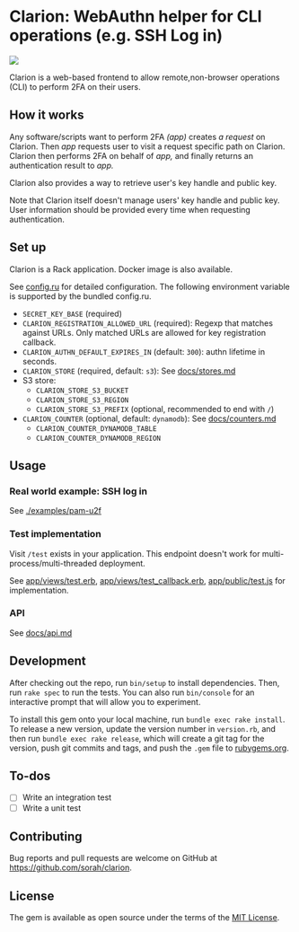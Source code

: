 # Clarion: WebAuthn helper for CLI operations (e.g. SSH Log in)

![](https://img.sorah.jp/s/ssh-u2f.gif)

Clarion is a web-based frontend to allow remote,non-browser operations (CLI) to perform 2FA on their users.

## How it works

Any software/scripts want to perform 2FA _(app)_ creates _a request_ on Clarion. Then _app_ requests user to visit a request specific path on Clarion.
Clarion then performs 2FA on behalf of _app,_ and finally returns an authentication result to _app._

Clarion also provides a way to retrieve user's key handle and public key.

Note that Clarion itself doesn't manage users' key handle and public key. User information should be provided every time when requesting authentication.

## Set up

Clarion is a Rack application. Docker image is also available.

See [config.ru](./config.ru) for detailed configuration. The following environment variable is supported by the bundled config.ru.

- `SECRET_KEY_BASE` (required)
- `CLARION_REGISTRATION_ALLOWED_URL` (required): Regexp that matches against URLs. Only matched URLs are allowed for key registration callback.
- `CLARION_AUTHN_DEFAULT_EXPIRES_IN` (default: `300`): authn lifetime in seconds.
- `CLARION_STORE` (required, default: `s3`): See [docs/stores.md](./docs/stores.md)
- S3 store:
  - `CLARION_STORE_S3_BUCKET`
  - `CLARION_STORE_S3_REGION`
  - `CLARION_STORE_S3_PREFIX` (optional, recommended to end with `/`)
- `CLARION_COUNTER` (optional, default: `dynamodb`): See [docs/counters.md](./docs/counters.md)
  - `CLARION_COUNTER_DYNAMODB_TABLE`
  - `CLARION_COUNTER_DYNAMODB_REGION`


## Usage

### Real world example: SSH log in

See [./examples/pam-u2f](./examples/pam-u2f)

### Test implementation

Visit `/test` exists in your application. This endpoint doesn't work for multi-process/multi-threaded deployment.

See [app/views/test.erb](./app/views/test.erb), [app/views/test_callback.erb](./app/views/test_callback.erb), [app/public/test.js](./app/public/test.js) for implementation.

### API

See [docs/api.md](./docs/api.md)

## Development

After checking out the repo, run `bin/setup` to install dependencies. Then, run `rake spec` to run the tests. You can also run `bin/console` for an interactive prompt that will allow you to experiment.

To install this gem onto your local machine, run `bundle exec rake install`. To release a new version, update the version number in `version.rb`, and then run `bundle exec rake release`, which will create a git tag for the version, push git commits and tags, and push the `.gem` file to [rubygems.org](https://rubygems.org).

## To-dos

- [ ] Write an integration test
- [ ] Write a unit test

## Contributing

Bug reports and pull requests are welcome on GitHub at https://github.com/sorah/clarion.

## License

The gem is available as open source under the terms of the [MIT License](https://opensource.org/licenses/MIT).
